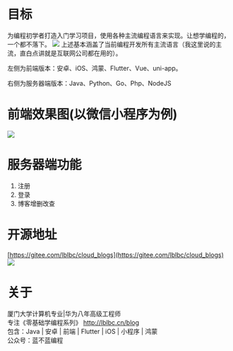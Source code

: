 # 目标
为编程初学者打造入门学习项目，使用各种主流编程语言来实现。让想学编程的，一个都不落下。
![](https://img-blog.csdnimg.cn/faea1470ad3b4e8eba3b093d261d637d.png)
上述基本涵盖了当前编程开发所有主流语言（我这里说的主流，直白点讲就是互联网公司都在用的）。

左侧为前端版本：安卓、iOS、鸿蒙、Flutter、Vue、uni-app。

右侧为服务器端版本：Java、Python、Go、Php、NodeJS

# 前端效果图(以微信小程序为例)
![](https://img-blog.csdnimg.cn/7aa2d5becde24167b22714c9dfe62017.png)
# 服务器端功能
 1. 注册
 2. 登录
 3. 博客增删改查

# 开源地址
[https://gitee.com/lblbc/cloud_blogs](https://gitee.com/lblbc/cloud_blogs)
![](https://img-blog.csdnimg.cn/2f0b2bfe7c724d32bb3b3c938791c143.png)

# 关于
厦门大学计算机专业|华为八年高级工程师     
专注《零基础学编程系列》  http://lblbc.cn/blog  
包含：Java | 安卓 | 前端 | Flutter | iOS | 小程序 | 鸿蒙  
公众号：蓝不蓝编程  